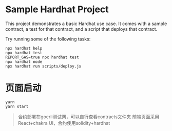 # Sample Hardhat Project

This project demonstrates a basic Hardhat use case. It comes with a sample contract, a test for that contract, and a script that deploys that contract.

Try running some of the following tasks:

```shell
npx hardhat help
npx hardhat test
REPORT_GAS=true npx hardhat test
npx hardhat node
npx hardhat run scripts/deploy.js
```

# 页面启动

```shell
yarn
yarn start
```
>合约部署在goerli测试网，可以自行查看contracts文件夹
>前端页面采用React+chakra UI，合约使用solidity+hardhat
